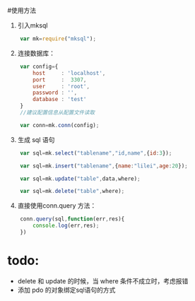 #使用方法
1. 引入mksql
``` javascript
    var mk=require("mksql");
``` 
2. 连接数据库：
``` javascript
    var config={
        host     : 'localhost',
        port     :  3307,
        user     : 'root',
        password : '',
        database : 'test'
    }
    //建议配置信息从配置文件读取

    var conn=mk.conn(config);
```
3. 生成 sql 语句
``` javascript
    var sql=mk.select("tablename","id,name",{id:3});

    var sql=mk.insert("tablename",{name:"lilei",age:20});

    var sql=mk.update("table",data,where);

    var sql=mk.delete("table",where);
```
4. 直接使用conn.query 方法：
``` javascript
    conn.query(sql,function(err,res){
        console.log(err,res);
    })
```
# todo:
 * delete 和 update 的时候，当 where 条件不成立时，考虑报错
 * 添加 pdo 的对象绑定sql语句的方式